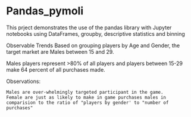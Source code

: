 # Pandas_pymoli
This prject demonstrates the use of the pandas library with Jupyter notebooks using DataFrames, groupby, descriptive statistics and binning 

Observable Trends
 Based on grouping players by Age and Gender, the target market are Males between 15 and 29. 
 
 Males players represent >80% of all players and players between 15-29 make 64 percent of all purchases made. 

 Observations:

    Males are over-whelmingly targeted participant in the game.
    Female are just as likely to make in game purchases males in comparision to the ratio of "players by gender' to "number of purchases" 

